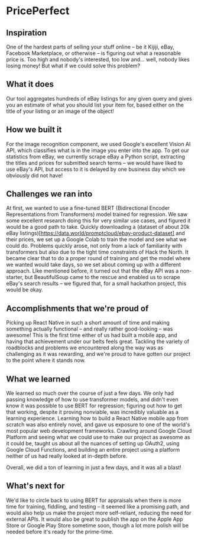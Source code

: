 # PricePerfect
## Inspiration
One of the hardest parts of selling your stuff online – be it Kijiji, eBay, Facebook Marketplace, or otherwise – is figuring out what a reasonable price is. Too high and nobody's interested, too low and... well, nobody likes losing money! But what if we could solve this problem?

## What it does
Our tool aggregates hundreds of eBay listings for any given query and gives you an estimate of what you should list your item for, based either on the title of your listing or an image of the object!

## How we built it
For the image recognition component, we used Google's excellent Vision AI API, which classifies what is in the image you enter into the app. To get our statistics from eBay, we currently scrape eBay a Python script, extracting the titles and prices for submitted search terms – we would have liked to use eBay's API, but access to it is delayed by one business day which we obviously did not have!

## Challenges we ran into
At first, we wanted to use a fine-tuned BERT (Bidirectional Encoder Representations from Transformers) model trained for regression. We saw some excellent research doing this for very similar use cases, and figured it would be a good path to take. Quickly downloading a (dataset of about 20k eBay listings)[https://data.world/promptcloud/ebay-product-dataset] and their prices, we set up a Google Colab to train the model and see what we could do. Problems quickly arose, not only from a lack of familiarity with transformers but also due to the tight time constraints of Hack the North. It became clear that to do a proper round of training and get the model where we wanted would take days, so we set about coming up with a different approach. Like mentioned before, it turned out that the eBay API was a non-starter, but BeautifulSoup came to the rescue and enabled us to scrape eBay's search results – we figured that, for a small hackathon project, this would be okay.

## Accomplishments that we're proud of
Picking up React Native in such a short amount of time and making something actually functional – and really rather good-looking – was awesome! This is the first time either of us had built a mobile app, and having that achievement under our belts feels great. Tackling the variety of roadblocks and problems we encountered along the way was as challenging as it was rewarding, and we're proud to have gotten our project to the point where it stands now.

## What we learned
We learned so much over the course of just a few days. We only had passing knowledge of how to use transformer models, and didn't even know it was possible to use BERT for regression; figuring out how to get that working, despite it proving nonviable, was incredibly valuable as a learning experience. Learning how to build a React Native mobile app from scratch was also entirely novel, and gave us exposure to one of the world's most popular web development frameworks. Crawling around Google Cloud Platform and seeing what we could use to make our project as awesome as it could be, taught us about all the nuances of setting up OAuth2, using Google Cloud Functions, and building an entire project using a platform neither of us had really looked at in-depth before.

Overall, we did a ton of learning in just a few days, and it was all a blast!

## What's next for
We'd like to circle back to using BERT for appraisals when there is more time for training, fiddling, and testing – it seemed like a promising path, and would also help us make the project more self-reliant, reducing the need for external APIs. It would also be great to publish the app on the Apple App Store or Google Play Store sometime soon, though a lot more polish will be needed before it's ready for the prime-time.
